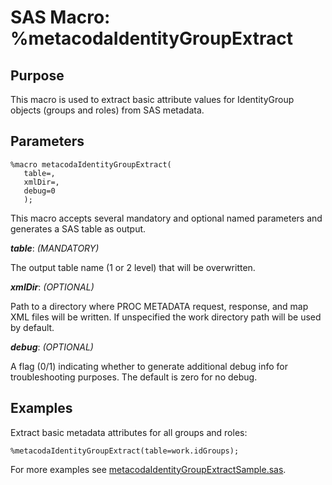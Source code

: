 # SAS Macro: %metacodaIdentityGroupExtract

## Purpose

This macro is used to extract basic attribute values for IdentityGroup objects (groups and roles)
from SAS metadata.

## Parameters

    %macro metacodaIdentityGroupExtract(
       table=,
       xmlDir=,
       debug=0
       );

This macro accepts several mandatory and optional named parameters and generates a SAS table
as output.

***table***: _(MANDATORY)_

The output table name (1 or 2 level) that will be overwritten.

***xmlDir***: _(OPTIONAL)_
 
Path to a directory where PROC METADATA request, response, and map XML files will be written.
If unspecified the work directory path will be used by default.

***debug***: _(OPTIONAL)_

A flag (0/1) indicating whether to generate additional debug info for troubleshooting purposes.
The default is zero for no debug.

## Examples

Extract basic metadata attributes for all groups and roles:
 
    %metacodaIdentityGroupExtract(table=work.idGroups);

For more examples see [metacodaIdentityGroupExtractSample.sas](https://github.com/Metacoda/idsync-utils/blob/master/samples/metacodaIdentityGroupExtractSample.sas).